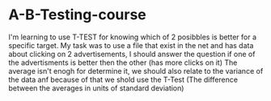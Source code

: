 # A-B-Testing-course
I'm learning to use T-TEST for knowing which of 2 posibbles is better for a specific target.
My task was to use a file that exist in the net and has data about clicking on 2 advertisements, 
I should answer the question if one of the advertisments is better then the other (has more clicks on it)
The average isn't enogh for determine it, we should also relate to the variance of the data anf because of that we shold use the T-Test (The difference between the averages in units of standard deviation)
